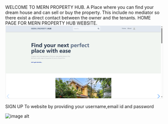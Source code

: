 WELCOME TO MERN PROPERTY HUB.
A Place where you can find your dream house and can sell or buy the property.
This include no mediator so there exist a direct contact between the owner and the tenants.
HOME PAGE FOR MERN PROPERTY HUB WEBSITE.
![HOME PAGE](https://github.com/PRIYA-VARSHA/mern-estate/blob/cb912df49894f1437c5106172cab70ac764bf32d/Screenshot%20(872).png)

SIGN UP To website by providing your username,email id and password

![image alt](image_url)
